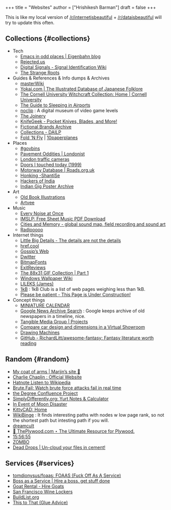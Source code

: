+++
title = "Websites"
author = ["Hrishikesh Barman"]
draft = false
+++

This is like my local version of [/r/internetisbeautiful](https://www.reddit.com/r/InternetIsBeautiful/) + [/r/dataisbeautiful](https://www.reddit.com/r/dataisbeautiful/) will try to update this often.


## Collections {#collections}

-   Tech
    -   [Emacs in odd places | Eigenbahn blog](https://www.eigenbahn.com/2020/09/02/emacs-in-odd-places)
    -   [Rejected.us](https://rejected.us/)
    -   [Digital Signals - Signal Identification Wiki](https://www.sigidwiki.com/wiki/Category:Digital)
    -   [The Strange Roots](https://www.thestrangeroots.com/)
-   Guides &amp; References &amp; Info dumps &amp; Archives
    -   [masterWiki](https://masterwiki.how/)
    -   [Yokai.com | The Illustrated Database of Japanese Folklore](https://yokai.com/)
    -   [The Cornell University Witchcraft Collection: Home | Cornell University](https://rmc.library.cornell.edu/witchcraftcoll/)
    -   [The Guide to Sleeping in Airports](https://www.sleepinginairports.net/)
    -   [noclip](https://noclip.website/) : A digital museum of video game levels
    -   [The Joinery](https://thejoinery.jp/)
    -   [KnifeGeek - Pocket Knives, Blades, and More!](https://www.knifegeek.io/)
    -   [Fictional Brands Archive](https://fictionalbrandsarchive.com/)
    -   [Collections - DAILP](https://dailp.northeastern.edu/)
    -   [Fold 'N Fly](https://www.foldnfly.com/#/1-1-1-1-1-1-1-1-2) | [10paperplanes](http://www.10paperairplanes.com/)
-   Places
    -   [#govbins](https://govbins.uk/)
    -   [Pavement Oddities | Londonist](https://londonist.com/london/secret/look-down)
    -   [London traffic cameras](https://www.tfljamcams.net/)
    -   [Doors I touched today (1999)](https://news.ycombinator.com/item?id=35237787)
    -   [Motorway Database | Roads.org.uk](https://www.roads.org.uk/motorway)
    -   [Honking -ShantiSe](https://www.shantise.org/)
    -   [Hackers of India](https://hackingarchivesofindia.com/)
    -   [Indian Gig Poster Archive](https://indiangigposterarchive.tumblr.com/)
-   Art
    -   [Old Book Illustrations](https://www.oldbookillustrations.com/subjects/)
    -   [Artvee](https://artvee.com/)
-   Music
    -   [Every Noise at Once](https://everynoise.com/)
    -   [IMSLP: Free Sheet Music PDF Download](https://imslp.org/)
    -   [Cities and Memory - global sound map, field recording and sound art](https://citiesandmemory.com/)
    -   [Radiooooo](https://radiooooo.com/)
-   Internet things
    -   [Little Big Details - The details are not the details](https://littlebigdetails.com/)
    -   [href.cool](https://href.cool/)
    -   [Gossip’s Web](https://gossipsweb.net/)
    -   [Dwitter](https://www.dwitter.net/)
    -   [BitmapFonts](https://github.com/ianhan/BitmapFonts)
    -   [ExitReviews](https://www.exitreviews.com/)
    -   [The 88x31 GIF Collection | Part 1](https://cyber.dabamos.de/88x31/)
    -   [Windows Wallpaper Wiki](https://windowswallpaper.miraheze.org/wiki/Main_Page)
    -   [LILEKS (James)](https://www.lileks.com/)
    -   [1kB](https://1kb.club/) : 1kB Club is a list of web pages weighing less than 1kB.
    -   [Please be patient - This Page is Under Construction!](http://www.textfiles.com/underconstruction/)
-   Concept things
    -   [MINIATURE CALENDAR](https://miniature-calendar.com/)
    -   [Google News Archive Search](https://news.google.com/newspapers) : Google keeps archive of old newspapers in a timeline, nice.
    -   [Tangible Media Group | Projects](https://tangible.media.mit.edu/projects/)
    -   [Compare car design and dimensions in a Virtual Showroom](https://www.carsized.com/en/)
    -   [Drawing Machines](https://drawingmachines.org/)
    -   [GitHub - RichardLitt/awesome-fantasy: Fantasy literature worth reading](https://github.com/RichardLitt/awesome-fantasy)


## Random {#random}

-   [My coat of arms | Marijn’s site 🍇](https://satyrs.eu/heraldry/)
-   [Charlie Chaplin : Official Website](https://www.charliechaplin.com/)
-   [Hatnote Listen to Wikipedia](http://listen.hatnote.com/)
-   [Brute.Fail: Watch brute force attacks fail in real time](https://brute.fail/)
-   [the Degree Confluence Project](https://confluence.org/)
-   [SimplyDifferently.org: Yurt Notes &amp; Calculator](https://simplydifferently.org/Yurt_Notes?page=1#Yurt%20Calculator)
-   [In Event of Moon Disaster](https://moondisaster.org/)
-   [KittyCAD: Home](https://kittycad.io/)
-   [WikiBinge](https://www.wikibinge.com) : It finds interesting paths with nodes w low page rank, so not the shortest path but intesting path if you will.
-   [dreamcult](https://dreamcult.xyz/)
-   [🌲 ThePlywood.com ⋆ The Ultimate Resource for Plywood.](https://theplywood.com/)
-   [15:56:55](http://hummingbirdclock.info/about/what-is-the-hummingbird-clock)
-   [ZOMBO](https://zombo.com/)
-   [Dead Drops | Un-cloud your files in cement!](https://deaddrops.com/)


## Services {#services}

-   [tomdionysus/foaas: FOAAS (Fuck Off As A Service)](https://github.com/tomdionysus/foaas)
-   [Boss as a Service | Hire a boss, get stuff done](https://bossasaservice.com/)
-   [Goat Rental - Hire Goats](https://hiregoats.com)
-   [San Francisco Wine Lockers](https://www.sfwinelockers.com/)
-   [BuildList.org](https://buildlist.org/#overview)
-   [This to That (Glue Advice)](https://www.thistothat.com/index.shtml)
